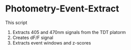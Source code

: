 # Photometry-Event-Extract
This script 
1. Extracts 405 and 470nm signals from the TDT platorm
2. Creates dF/F signal
3. Extracts event windows and z-scores 
